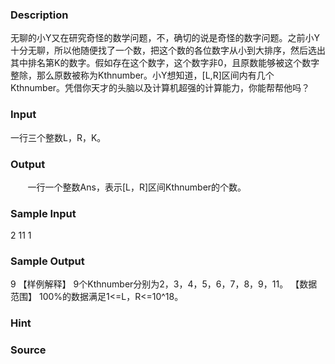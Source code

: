 
### Description
无聊的小Y又在研究奇怪的数学问题，不，确切的说是奇怪的数字问题。之前小Y十分无聊，所以他随便找了一个数，把这个数的各位数字从小到大排序，然后选出其中排名第K的数字。假如存在这个数字，这个数字非0，且原数能够被这个数字整除，那么原数被称为Kthnumber。小Y想知道，[L,R]区间内有几个Kthnumber。凭借你天才的头脑以及计算机超强的计算能力，你能帮帮他吗？
### Input
一行三个整数L，R，K。
### Output
       一行一个整数Ans，表示[L，R]区间Kthnumber的个数。
### Sample Input
2 11 1

### Sample Output
9
【样例解释】
9个Kthnumber分别为2，3，4，5，6，7，8，9，11。
【数据范围】
100%的数据满足1<=L，R<=10^18。
### Hint

### Source
